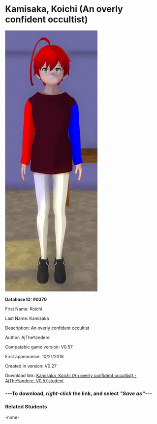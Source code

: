 # Kamisaka, Koichi (An overly confident occultist)

<img src="../../Files/Images/Kamisaka, Koichi (An overly confident occultist).png" title="Kamisaka, Koichi (An overly confident occultist) - AjTheYandere, V0.57">

**Database ID: #0370**

First Name: Koichi

Last Name: Kamisaka

Description: An overly confident occultist

Author: AjTheYandere

Compatable game version: V0.57

First appearance: 10/21/2018

Created in version: V0.27

Download link: <a href="https://raw.githubusercontent.com/Arbiter1223/Daigaku-Gurashi-Custom-Students/master/Files/Student%20Files/Kamisaka%2C%20Koichi%20(An%20overly%20confident%20occultist)%20-%20AjTheYandere%2C%20V0.57.student">Kamisaka, Koichi (An overly confident occultist) - AjTheYandere, V0.57.student</a>

### ---**To download, _right-click_ the link, and select _"Save as"_**---

### Related Students

-none-
